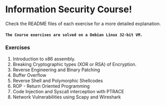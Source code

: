 # **Information Security Course!**
Check the README files of each exercise for a more detailed explanation.

#### **`The Course exercises are solved on a Debian Linux 32-bit VM.`**

### Exercises
1. Introduction to x86 assembly.
2. Breaking Cryptographic types (XOR or RSA) of Encryption.
3. Reverse Engineering and Binary Patching
4. Buffer Overflow
5. Reverse Shell and Polymorphic Shellcodes
6. ROP - Return Oriented Programming
7. Code Injection and Syscall interception with PTRACE
8. Network Vulnerabilities using Scapy and Wireshark